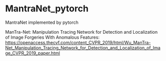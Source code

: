 # MantraNet_pytorch
MantraNet implemented by pytorch

ManTra-Net: Manipulation Tracing Network for Detection and Localization of Image Forgeries With Anomalous Features:
https://openaccess.thecvf.com/content_CVPR_2019/html/Wu_ManTra-Net_Manipulation_Tracing_Network_for_Detection_and_Localization_of_Image_CVPR_2019_paper.html